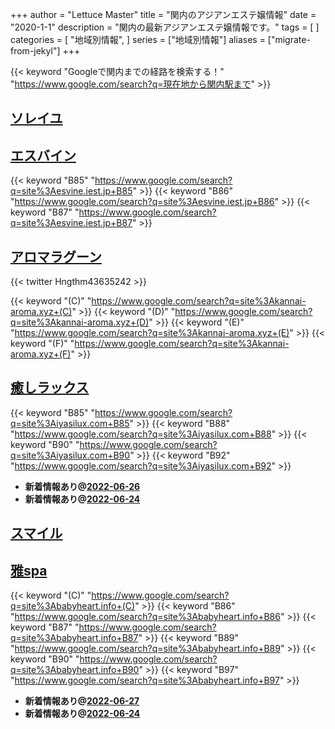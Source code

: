 +++
author = "Lettuce Master"
title = "関内のアジアンエステ嬢情報"
date = "2020-1-1"
description = "関内の最新アジアンエステ嬢情報です。"
tags = [
]
categories = [
    "地域別情報",
]
series = ["地域別情報"]
aliases = ["migrate-from-jekyl"]
+++

{{< keyword "Googleで関内までの経路を検索する！" "https://www.google.com/search?q=現在地から関内駅まで" >}}

## [ソレイユ](http://soleil.msa.jp/)


## [エスバイン](http://esvine.iest.jp/)
{{< keyword "B85" "https://www.google.com/search?q=site%3Aesvine.iest.jp+B85" >}} {{< keyword "B86" "https://www.google.com/search?q=site%3Aesvine.iest.jp+B86" >}} {{< keyword "B87" "https://www.google.com/search?q=site%3Aesvine.iest.jp+B87" >}} 

## [アロマラグーン](https://kannai-aroma.xyz/)


{{< twitter Hngthm43635242 >}}

{{< keyword "(C)" "https://www.google.com/search?q=site%3Akannai-aroma.xyz+(C)" >}} {{< keyword "(D)" "https://www.google.com/search?q=site%3Akannai-aroma.xyz+(D)" >}} {{< keyword "(E)" "https://www.google.com/search?q=site%3Akannai-aroma.xyz+(E)" >}} {{< keyword "(F)" "https://www.google.com/search?q=site%3Akannai-aroma.xyz+(F)" >}} 

## [癒しラックス](https://iyasilux.com/)
{{< keyword "B85" "https://www.google.com/search?q=site%3Aiyasilux.com+B85" >}} {{< keyword "B88" "https://www.google.com/search?q=site%3Aiyasilux.com+B88" >}} {{< keyword "B90" "https://www.google.com/search?q=site%3Aiyasilux.com+B90" >}} {{< keyword "B92" "https://www.google.com/search?q=site%3Aiyasilux.com+B92" >}} 

- **新着情報あり@[2022-06-26](/post/2022-06-26)**
- **新着情報あり@[2022-06-24](/post/2022-06-24)**
## [スマイル](http://smile.esjp.xyz/)


## [雅spa](https://babyheart.info/)
{{< keyword "(C)" "https://www.google.com/search?q=site%3Ababyheart.info+(C)" >}} {{< keyword "B86" "https://www.google.com/search?q=site%3Ababyheart.info+B86" >}} {{< keyword "B87" "https://www.google.com/search?q=site%3Ababyheart.info+B87" >}} {{< keyword "B89" "https://www.google.com/search?q=site%3Ababyheart.info+B89" >}} {{< keyword "B90" "https://www.google.com/search?q=site%3Ababyheart.info+B90" >}} {{< keyword "B97" "https://www.google.com/search?q=site%3Ababyheart.info+B97" >}} 

- **新着情報あり@[2022-06-27](/post/2022-06-27)**
- **新着情報あり@[2022-06-24](/post/2022-06-24)**
